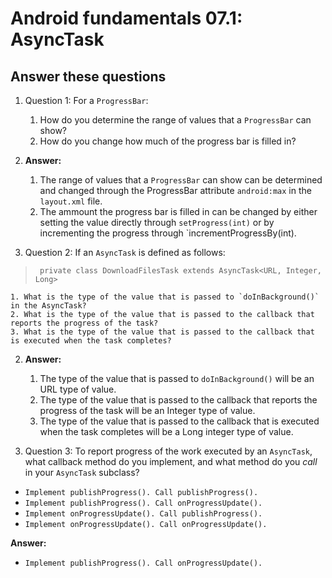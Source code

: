 Android fundamentals 07.1: AsyncTask
=======

Answer these questions
-----------

1. Question 1: For a `ProgressBar`:
    1. How do you determine the range of values that a `ProgressBar` can show?
    2. How do you change how much of the progress bar is filled in?

1. **Answer:**
    1. The range of values that a `ProgressBar` can show can be determined and changed through the ProgressBar attribute `android:max` in the `layout.xml` file.
    2. The ammount the progress bar is filled in can be changed by either setting the value directly through `setProgress(int)` or by incrementing the progress through `incrementProgressBy(int).


2. Question 2: If an `AsyncTask` is defined as follows:
> ` private class DownloadFilesTask extends AsyncTask<URL, Integer, Long>`

    1. What is the type of the value that is passed to `doInBackground()` in the AsyncTask?
    2. What is the type of the value that is passed to the callback that reports the progress of the task?
    3. What is the type of the value that is passed to the callback that is executed when the task completes?

2. **Answer:**
    1. The type of the value that is passed to `doInBackground()` will be an URL type of value.
    2. The type of the value that is passed to the callback that reports the progress of the task will be an Integer type of value.
    3. The type of the value that is passed to the callback that is executed when the task completes will be a Long integer type of value.


3. Question 3: To report progress of the work executed by an `AsyncTask`, what callback method do you implement, and what method do you *call* in your `AsyncTask` subclass?

* `Implement publishProgress(). Call publishProgress().`
* `Implement publishProgress(). Call onProgressUpdate().`
* `Implement onProgressUpdate(). Call publishProgress().`
* `Implement onProgressUpdate(). Call onProgressUpdate().`

**Answer:**
* `Implement publishProgress(). Call onProgressUpdate().`
